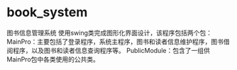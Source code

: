 # book_system
图书信息管理系统
  使用swing类完成图形化界面设计，该程序包括两个包：
  MainPro：主要包括了登录程序，系统主程序，图书和读者信息维护程序，图书借阅程序，以及图书和读者信息查询程序等。
  PublicModule：包含了一组供MainPro包中各类使用的公共类。
